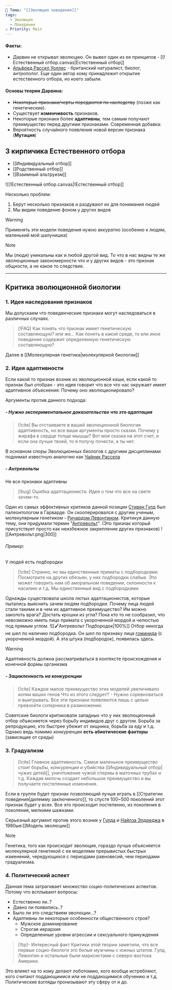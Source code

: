 ```yaml
---
📌 Тема: "[[Эволюция поведения]]"
tags:
  - Эволюция
  - Поведение
⚠️ Priority: Main
---
```


#### Факты:
 - Дарвин не открывал эволюцию. Он вывел один из ее принципов - [[!Естественный отбор.canvas|Естественный отбор]]
 - [Альфред Рассел Уоллес](https://ru.wikipedia.org/wiki/Уоллес,_Альфред_Рассел) - британский натуралист, биолог, антрополог. Еще один автор кому принадлежит открытие естественного отбора, но коего забыли.

#### Основы теории Дарвина:

- ~~Некоторые признаки/черты передаются по наследству~~ (позже как генетические). 
- Существует **изменчивость** признаков.
- Некоторые признаки более **адаптивны**, тем самым получают преимущество перед другими признаками.
Современная добавка: 
- Вероятность случайного появления новой версии признака (**Мутация**)

## 3 кирпичика Естественного отбора

- [[Индивидуальный отбор]]
- [[Родственный отбор]]
- [[Взаимный альтруизм]]

![[!Естественный отбор.canvas|!Естественный отбор]]

Несколько проблем: 
1. Берут несколько признаков и раздувают их для понимания людей
2. Мы видим поведение фоном у других видов

>[!Warning]
> Применять эти модели поведения нужно аккуратно
> (особенно к людям, маленький мой шалунишка)

>[!Note]
>Мы (люди) уникальны как и любой другой вид.
То что в нас видны те же эволюционные закономерности что и у других видов - это признак общности, а не какое то следствие.


____
## Критика эволюционной биологии

### 1. Идея наследования признаков

Мы допускаем что поведенческие признаки могут наследоваться в различных случаях.

>[!FAQ] Как понять что признак имеет генетическую составляющую?
>или же... Как понять в какой среде, то или иное поведение содержит определенную генетическую составляющую?
>
Далее в [[Молекулярная генетика|молекулярной биологии]]

### 2. Идея адаптивности
Если какой то признак возник из эволюционной каши, если какой то признак был отобран - это идея говорит что все что нас окружает имеет адаптивное объяснения: Почему оно эволюционировало?

Аргументы против данного подхода:
##### - Нужно экспериментальное доказательство что это адаптация
> [!cite] 
> Вы отстаиваете в вашей эволюционной биологии адаптивность, но все ваши аргументы просто сказки. Почему у жирафа в сердце толще мышцы? Вот моя сказка на этот счет, и если она лучше твоей, то я получу почести, а ты нет.

В основном споры Эволюционных биологов с другими дисциплинами поднимал известную аналогию как [Чайник Рассела](https://ru.wikipedia.org/wiki/Чайник_Рассела)

##### - Антревольты
 Не все признаки адаптивны
 
>[!bug] Ошибка адаптациониста: Идея о том что все на свете зачем-то.

 Один из самых эффективных критиков данной позиции [Стивен Гулд](https://ru.wikipedia.org/wiki/Гулд,_Стивен_Джей) был палеонтологом в Гарварде. Он скооперировался с другим ученым, молекулярным генетиком - [Ричардом Левонтином](https://ru.wikipedia.org/wiki/Левонтин,_Ричард_Чарлз). Критикуя данную тему, они придумали термин "[Антревольт](https://ru.wikipedia.org/wiki/Антревольт_(биология))". (Это признак который присутствует просто как неизбежное закрепление других признаков)
![[Антревольт.png|300]]
###### Пример:

У людей есть подбородки
 >[!cite] 
 >Странно, но мы единственные приматы с подбородками. Посмотрите на других обезьян, у них подбородки слабые. Это может говорить нам об аморальном поведении, склонности к насилию и т.д. Мы единственный вид с подбородками.
 
Однажды существовала школа лютых адаптационистов, которые пытались выяснить зачем людям подбородки. 
 Почему лица людей стали такими и в чем их адаптивное преимущество?
 Им можно заколоть врага? Достать крошки из угла?
Пока кто то не сообразил, что невозможно иметь лицо примата с укороченной мордой и челюстью под прямым углом.
![[🖌️Антревольт Подбородок|100%]]
Отбор никогда не шел по наличию подбородка. Он шел по признаку лица [гоминида](https://ru.wikipedia.org/wiki/Гоминиды) (с укороченной мордой). А эта штука (подбородок), появилась здесь.

>[!warning] 
>Адаптивность должна рассматриваться в контексте происхождения и конечной формы организма

##### - Зацикленность на конкуренции

>[!cite]
>Каждое малое преимущество этих моделей увеличивало копии ваших генов
Что из этого следует? - Нужно соревноваться и выигрывать.
Все эти признаки появляются лишь с целью превзойти соперника в размножении.

Советские биологи критиковали западных что у них эволюционный отбор объясняется через борьбу индивидов  друг с другом. Борьба за репродукцию, кто быстрее убежит от хищника, борьба за еду и т.д. 
Однако ведь помимо конкуренции **есть абиотические факторы** (зависящие от среды)

### 3. Градуализм

>[!cite]
>Главное адаптивность. Самое маленькое преимущество стоит борьбы, конкуренции и убийства [[Индивидуальный отбор|чужих детей]], уничтожение чужой спермы в маточных трубах и т.д. Каждая мелочь создает небольшое преимущество и вы получаете постепенные изменения.

Если в группе будет признак позволяющий лучше играть в [[Стратегии поведения|дилемму заключенного]], то спустя 100~500 поколений этот признак будет у всех.
Все это происходит постепенно, из поколения в поколения, мелкими шажками.

Серьезный аргумент против этого возник у [Гулда](https://ru.wikipedia.org/wiki/Гулд,_Стивен_Джей) и [Найлза Элдреджа](https://ru.wikipedia.org/wiki/Элдредж,_Найлз) в 1980ые:[[Модель эволюции]]

>[!Note]
>Генетика, того как происходит эволюция, гораздо лучше объясняется молекулярной генетикой с ее моделями прерывистых быстрых изменений, чередующихся с периодами равновесий, чем периодами градуализма.

### 4. Политический аспект

Данная тема затрагивает множество социо-политических аспектов.
Потому что всплывают вопросы:
 - Естественно ли..?
 - Давно ли появились..?
 - Было ли это следствием эволюции...?
 - Адаптивны ли некоторые особенности общественного строя?
      - Мужское доминирование
      - Строгая иерархия
      - Определенные уровни агрессии и сексуального принуждения

>[!tip]- Интересный факт
>Критики этой теории заметили, что все первые социо-биологи это белые мужчины с южных штатов.
Гулд, Левонтин и остальные были марксистами с северо-востока Америки.

Это влияет на то кому делают лоботомию, кого вообще истребляют, кого считают поддающимися или не поддающимися обучению и т.д. Политические взгляды пронизывают эту сферу от и до.
